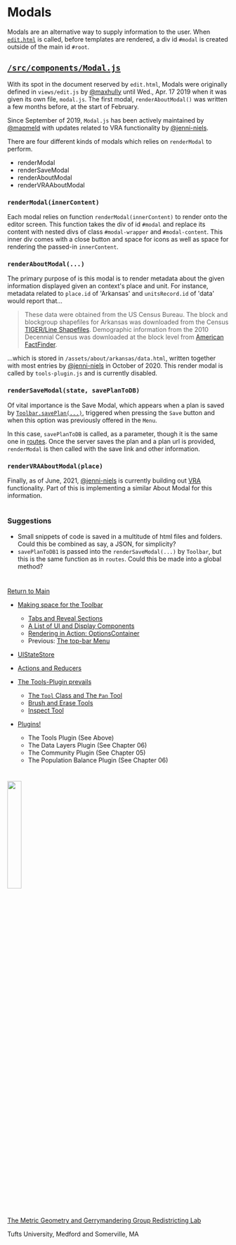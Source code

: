 # Modals

Modals are an alternative way to supply information to the user. When
[`edit.html`] is called, before templates are rendered, a div id
`#modal` is created outside of the main id `#root`. 

##  [`/src/components/Modal.js`]

With its spot in the document reserved by `edit.html`, Modals were
originally defined in `views/edit.js` by [@maxhully] until Wed., Apr. 17
2019 when it was given its own file, `modal.js`. The first modal,
`renderAboutModal()` was written a few months before, at the start of
February. 

Since September of 2019, `Modal.js` has been actively maintained by
[@mapmeld] with updates related to VRA functionality by [@jenni-niels].

There are four different kinds of modals which relies on `renderModal`
to perform. 
- renderModal
- renderSaveModal
- renderAboutModal
- renderVRAAboutModal 

### `renderModal(innerContent)`

Each modal relies on function `renderModal(innerContent)` to render onto
the editor screen. This function takes the div of id `#modal` and
replace  its content with nested divs of class `#modal-wrapper` and 
`#modal-content`. This inner div comes with a close button and space for
icons as well as space for rendering the passed-in `innerContent`. 

### `renderAboutModal(...)` 

The primary purpose of is this modal is to render metadata about the
given information displayed given an context's place and unit. For
instance,  metadata related to `place.id` of 'Arkansas' and
`unitsRecord.id` of 'data' would report that...

> These data were obtained from the US Census Bureau. The block and
blockgroup shapefiles for Arkansas was downloaded from the Census
<a href="https://www.census.gov/geo/maps-data/data/tiger-line.html">TIGER/Line Shapefiles</a>.
Demographic information from the 2010
Decennial Census was downloaded at the block level from
<a href="https://factfinder.census.gov/faces/nav/jsf/pages/index.xhtml">American FactFinder</a>.</p>

...which is stored in `/assets/about/arkansas/data.html`, written
together with most entries by [@jenni-niels] in October of 2020.
This render modal is called by `tools-plugin.js` and is currently
disabled. 

### `renderSaveModal(state, savePlanToDB)`

Of vital importance is the Save Modal, which appears when a plan is
saved by [`Toolbar.savePlan(...)`], triggered when pressing the `Save`
button and when this option was previously offered in the `Menu`.

In this case, `savePlanToDB` is called, as a parameter, though it is the
same one in [routes]. Once the server saves the plan and a plan url is
provided, `renderModal` is then called with the save link and other
information. 

### `renderVRAAboutModal(place)`

Finally, as of June, 2021, [@jenni-niels] is currently building out
[VRA]  functionality. Part of this is implementing a similar About Modal
for this information.

# # 

### Suggestions

- Small snippets of code is saved in a multitude of html files and
folders. Could this be combined as say, a JSON, for simplicity?
- `savePlanToDB1` is passed into the `renderSaveModal(...)` by
`Toolbar`, but this is the same function as in `routes`. Could this be
made into a global method?

# #

[Return to Main](../README.md)
- [Making space for the Toolbar](../03toolsplugins/toolbar.md)
  - [Tabs and Reveal Sections](../03toolsplugins/sections.md)
  - [A List of UI and Display Components](../03toolsplugins/uicomponents.md)
  - [Rendering in Action: OptionsContainer](../03toolsplugins/optionscontainer.md)
  - Previous: [The top-bar Menu](../03toolsplugins/topmenu.md)

- [UIStateStore](../03toolsplugins/uistatestore.md)
- [Actions and Reducers](../03toolsplugins/actionsreducers.md)

- [The Tools-Plugin prevails](../03toolsplugins/toolsplugin.md)
  - [The `Tool` Class and The `Pan` Tool](../03toolsplugins/tool.md)
  - [Brush and Erase Tools](../03toolsplugins/brusherasetools.md)
  - [Inspect Tool](../03toolsplugins/inspecttool.md)

- [Plugins!](../03toolsplugins/plugins.md)
  - The Tools Plugin (See Above)
  - The Data Layers Plugin (See Chapter 06)
  - The Community Plugin (See Chapter 05)
  - The Population Balance Plugin (See Chapter 06)

[@maxhully]: http://github.com/maxhully
[@mapmeld]: http://github.com/mapmeld
[@jenni-niels]: http://github.com/jenni-niels

[`/src/components/Modal.js`]: ../../src/components/Modal.js
[`edit.html`]: ../../html/edit.html

[`tools-plugin.js`]: ../03toolsplugins/toolsplugin.md
[`Toolbar.savePlan(...)`]: ../03toolsplugins/toolbar.md
[routes]: ../09deployment/routes.md

[VRA]: ../06charts/vra.md

# #

<img src="../../assets/mggg.svg" width=25%>

[The Metric Geometry and Gerrymandering Group Redistricting Lab](http://mggg.org)

Tufts University, Medford and Somerville, MA
